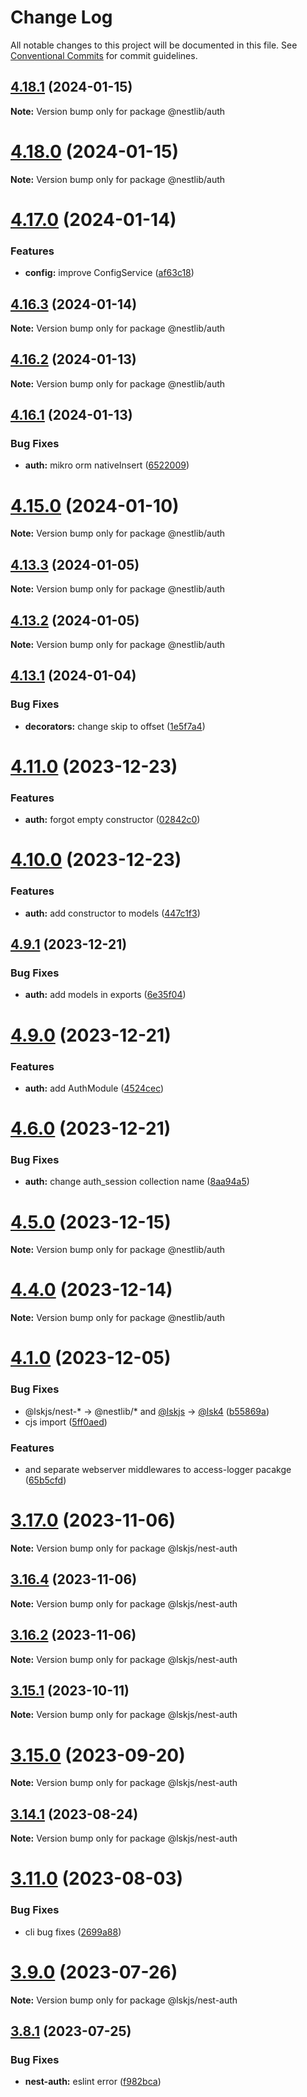 # Change Log

All notable changes to this project will be documented in this file.
See [Conventional Commits](https://conventionalcommits.org) for commit guidelines.

## [4.18.1](https://github.com/lskjs/lskjs/compare/v4.18.0...v4.18.1) (2024-01-15)

**Note:** Version bump only for package @nestlib/auth





# [4.18.0](https://github.com/lskjs/lskjs/compare/v4.17.0...v4.18.0) (2024-01-15)

**Note:** Version bump only for package @nestlib/auth





# [4.17.0](https://github.com/lskjs/lskjs/compare/v4.16.3...v4.17.0) (2024-01-14)


### Features

* **config:** improve ConfigService ([af63c18](https://github.com/lskjs/lskjs/commit/af63c184a5269fc3e22af6ba391cdd178099aad8))





## [4.16.3](https://github.com/lskjs/lskjs/compare/v4.16.2...v4.16.3) (2024-01-14)

**Note:** Version bump only for package @nestlib/auth





## [4.16.2](https://github.com/lskjs/lskjs/compare/v4.16.1...v4.16.2) (2024-01-13)

**Note:** Version bump only for package @nestlib/auth





## [4.16.1](https://github.com/lskjs/lskjs/compare/v4.16.0...v4.16.1) (2024-01-13)


### Bug Fixes

* **auth:** mikro orm nativeInsert ([6522009](https://github.com/lskjs/lskjs/commit/6522009e931b788da9f1239c9c3f2b079daf9a58))





# [4.15.0](https://github.com/lskjs/lskjs/compare/v4.14.0...v4.15.0) (2024-01-10)

**Note:** Version bump only for package @nestlib/auth





## [4.13.3](https://github.com/lskjs/lskjs/compare/v4.13.2...v4.13.3) (2024-01-05)

**Note:** Version bump only for package @nestlib/auth





## [4.13.2](https://github.com/lskjs/lskjs/compare/v4.13.1...v4.13.2) (2024-01-05)

**Note:** Version bump only for package @nestlib/auth





## [4.13.1](https://github.com/lskjs/lskjs/compare/v4.13.0...v4.13.1) (2024-01-04)


### Bug Fixes

* **decorators:** change skip to offset ([1e5f7a4](https://github.com/lskjs/lskjs/commit/1e5f7a4d48b8b544bc9060974353bd6d41db847b))





# [4.11.0](https://github.com/lskjs/lskjs/compare/v4.10.0...v4.11.0) (2023-12-23)


### Features

* **auth:** forgot empty constructor ([02842c0](https://github.com/lskjs/lskjs/commit/02842c0810d7446adb45231ca6fe45f11b7e1db8))





# [4.10.0](https://github.com/lskjs/lskjs/compare/v4.9.1...v4.10.0) (2023-12-23)


### Features

* **auth:** add constructor to models ([447c1f3](https://github.com/lskjs/lskjs/commit/447c1f36767c97b550cb2fcd5d6f5dfa750e62f2))





## [4.9.1](https://github.com/lskjs/lskjs/compare/v4.9.0...v4.9.1) (2023-12-21)


### Bug Fixes

* **auth:** add models in exports ([6e35f04](https://github.com/lskjs/lskjs/commit/6e35f04a72c3cc5fcf347f588a998aa7bf488831))





# [4.9.0](https://github.com/lskjs/lskjs/compare/v4.8.1...v4.9.0) (2023-12-21)


### Features

* **auth:** add AuthModule ([4524cec](https://github.com/lskjs/lskjs/commit/4524cec454735f62f3083d50061fa62f9ce5ae99))





# [4.6.0](https://github.com/lskjs/lskjs/compare/v4.5.0...v4.6.0) (2023-12-21)


### Bug Fixes

* **auth:** change auth_session collection name ([8aa94a5](https://github.com/lskjs/lskjs/commit/8aa94a50117bbfb3dd40e3bb4424808d5ac94aca))





# [4.5.0](https://github.com/lskjs/lskjs/compare/v4.4.1...v4.5.0) (2023-12-15)

**Note:** Version bump only for package @nestlib/auth





# [4.4.0](https://github.com/lskjs/lskjs/compare/v4.3.0...v4.4.0) (2023-12-14)

**Note:** Version bump only for package @nestlib/auth





# [4.1.0](https://github.com/lskjs/lskjs/compare/v3.19.0...v4.1.0) (2023-12-05)


### Bug Fixes

* @lskjs/nest-* -> @nestlib/* and [@lskjs](https://github.com/lskjs) -> [@lsk4](https://github.com/lsk4) ([b55869a](https://github.com/lskjs/lskjs/commit/b55869ae94f21c466efc3a6c1ce642ab552489ef))
* cjs import ([5ff0aed](https://github.com/lskjs/lskjs/commit/5ff0aed8e8a60ac4b89453489abd9c6943d0b275))


### Features

* and separate webserver middlewares to access-logger pacakge ([65b5cfd](https://github.com/lskjs/lskjs/commit/65b5cfdd2112d64d6c76277dcb0286e82aa2ca08))





# [3.17.0](https://github.com/lskjs/lskjs/compare/v3.16.3...v3.17.0) (2023-11-06)

**Note:** Version bump only for package @lskjs/nest-auth





## [3.16.4](https://github.com/lskjs/lskjs/compare/v3.16.3...v3.16.4) (2023-11-06)

**Note:** Version bump only for package @lskjs/nest-auth





## [3.16.2](https://github.com/lskjs/lskjs/compare/v3.16.1...v3.16.2) (2023-11-06)

**Note:** Version bump only for package @lskjs/nest-auth





## [3.15.1](https://github.com/lskjs/lskjs/compare/v3.15.0...v3.15.1) (2023-10-11)

**Note:** Version bump only for package @lskjs/nest-auth





# [3.15.0](https://github.com/lskjs/lskjs/compare/v3.14.1...v3.15.0) (2023-09-20)

**Note:** Version bump only for package @lskjs/nest-auth





## [3.14.1](https://github.com/lskjs/lskjs/compare/v3.14.0...v3.14.1) (2023-08-24)

**Note:** Version bump only for package @lskjs/nest-auth





# [3.11.0](https://github.com/lskjs/lskjs/compare/v3.10.0...v3.11.0) (2023-08-03)


### Bug Fixes

* cli bug fixes ([2699a88](https://github.com/lskjs/lskjs/commit/2699a88fd3fd994bd4bb311cd7b69380f79ddcc0))





# [3.9.0](https://github.com/lskjs/lskjs/compare/v3.8.1...v3.9.0) (2023-07-26)

**Note:** Version bump only for package @lskjs/nest-auth





## [3.8.1](https://github.com/lskjs/lskjs/compare/v3.8.0...v3.8.1) (2023-07-25)


### Bug Fixes

* **nest-auth:** eslint error ([f982bca](https://github.com/lskjs/lskjs/commit/f982bcae6bc91dd228f67889963def417fe8b808))
